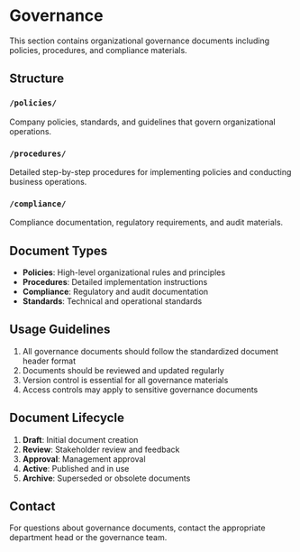 # Governance

This section contains organizational governance documents including policies, procedures, and compliance materials.

## Structure

### `/policies/`
Company policies, standards, and guidelines that govern organizational operations.

### `/procedures/`
Detailed step-by-step procedures for implementing policies and conducting business operations.

### `/compliance/`
Compliance documentation, regulatory requirements, and audit materials.

## Document Types

- **Policies**: High-level organizational rules and principles
- **Procedures**: Detailed implementation instructions
- **Compliance**: Regulatory and audit documentation
- **Standards**: Technical and operational standards

## Usage Guidelines

1. All governance documents should follow the standardized document header format
2. Documents should be reviewed and updated regularly
3. Version control is essential for all governance materials
4. Access controls may apply to sensitive governance documents

## Document Lifecycle

1. **Draft**: Initial document creation
2. **Review**: Stakeholder review and feedback
3. **Approval**: Management approval
4. **Active**: Published and in use
5. **Archive**: Superseded or obsolete documents

## Contact

For questions about governance documents, contact the appropriate department head or the governance team.